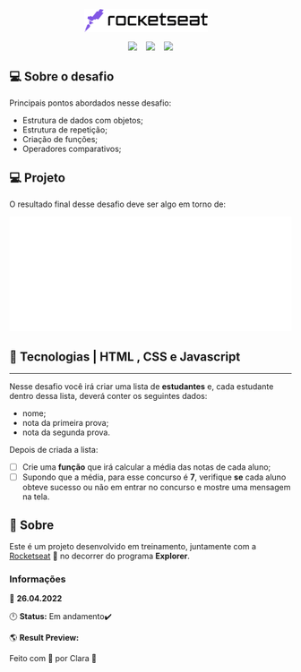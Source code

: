 <div align="center">
<img width="220px" src="https://raw.githubusercontent.com/Rocketseat/awesome/master/assets/logo_rocketseat.png" alt="">&nbsp;&nbsp;&nbsp;
<img width="150px" src="https://www.rocketseat.com.br/_next/image?url=%2Fassets%2Flogos%2Fexplorer.svg&w=256&q=75"  alt="">
<br>
<p align="center">
<img src="https://img.shields.io/github/last-commit/Clara-Pacheco/Desafio_Rocketseat--Nivel4_Explorer--Ex01-Stage04?style=for-the-badge"/>&nbsp;&nbsp;&nbsp;
<img src="https://img.shields.io/github/repo-size/Clara-Pacheco/Desafio_Rocketseat--Nivel4_Explorer--Ex01-Stage04?style=for-the-badge"/>&nbsp;&nbsp;&nbsp;
<img src="https://img.shields.io/github/languages/count/Clara-Pacheco/Desafio_Rocketseat--Nivel4_Explorer--Ex01-Stage04?style=for-the-badge"/>
</p>
</div>

## 💻 Sobre o desafio

Principais pontos abordados nesse desafio:

- Estrutura de dados com objetos;
- Estrutura de repetição;
- Criação de funções;
- Operadores comparativos;

## 💻 Projeto

O resultado final desse desafio deve ser algo em torno de:

![Project´s preview](https://github.com/Clara-Pacheco/Desafio_Rocketseat--Nivel4_Explorer--Ex02-Stage04/blob/main/assets/Peek_18-04-2022_01-23.gif)


## 🧪 Tecnologias | HTML , CSS e Javascript
---
Nesse desafio você irá criar uma lista de **estudantes** e, cada estudante dentro dessa lista, deverá conter os seguintes dados:

- nome;
- nota da primeira prova;
- nota da segunda prova.

Depois de criada a lista:

- [ ]  Crie uma **função** que irá calcular a média das notas de cada aluno;
- [ ]  Supondo que a média, para esse concurso é **7**, verifique **se** 
       cada aluno obteve sucesso ou não em entrar no concurso e mostre uma mensagem na tela.

##  📕 Sobre  

<p>Este é um projeto desenvolvido em treinamento, juntamente com a 
<a  href="https://www.rocketseat.com.br">Rocketseat</a> 🚀
no decorrer do programa <b>Explorer</b>.

### Informações  

📅 **26.04.2022**

🕛 **Status:** Em andamento✔️

🌎 **Result Preview: []()**

Feito com 💜 por Clara 🚀
</p>
